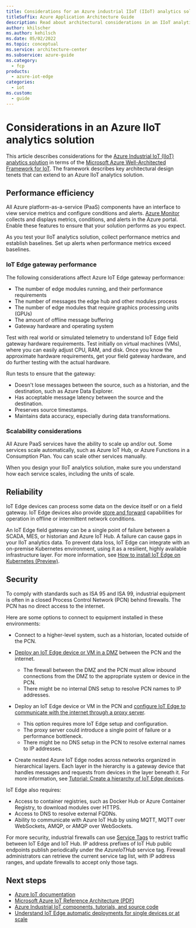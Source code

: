 ```yaml
---
title: Considerations for an Azure industrial IIoT (IIoT) analytics solution
titleSuffix: Azure Application Architecture Guide
description: Read about architectural considerations in an IIoT analytics solution. View discussions about performance, availability, and networking.
author: khilscher
ms.author: kehilsch
ms.date: 05/02/2022
ms.topic: conceptual
ms.service: architecture-center
ms.subservice: azure-guide
ms.category:
  - fcp
products:
  - azure-iot-edge
categories:
  - iot
ms.custom:
  - guide
---
```


# Considerations in an Azure IIoT analytics solution

This article describes considerations for the [Azure Industrial IoT (IIoT) analytics solution](iiot-architecture.yml) in terms of the [Microsoft Azure Well-Architected Framework for IoT](/azure/architecture/framework/iot/iot-overview#pillars). The framework describes key architectural design tenets that can extend to an Azure IIoT analytics solution.

## Performance efficiency

All Azure platform-as-a-service (PaaS) components have an interface to view service metrics and configure conditions and alerts. [Azure Monitor](/azure/azure-monitor/overview) collects and displays metrics, conditions, and alerts in the Azure portal. Enable these features to ensure that your solution performs as you expect.

As you test your IIoT analytics solution, collect performance metrics and establish baselines. Set up alerts when performance metrics exceed baselines.

### IoT Edge gateway performance

The following considerations affect Azure IoT Edge gateway performance:

- The number of edge modules running, and their performance requirements
- The number of messages the edge hub and other modules process
- The number of edge modules that require graphics processing units (GPUs)
- The amount of offline message buffering
- Gateway hardware and operating system

Test with real world or simulated telemetry to understand IoT Edge field gateway hardware requirements. Test initially on virtual machines (VMs), where you can easily adjust CPU, RAM, and disk. Once you know the approximate hardware requirements, get your field gateway hardware, and do further testing with the actual hardware.

Run tests to ensure that the gateway:

- Doesn't lose messages between the source, such as a historian, and the destination, such as Azure Data Explorer.
- Has acceptable message latency between the source and the destination.
- Preserves source timestamps.
- Maintains data accuracy, especially during data transformations.

### Scalability considerations

All Azure PaaS services have the ability to scale up and/or out. Some services scale automatically, such as Azure IoT Hub, or Azure Functions in a Consumption Plan. You can scale other services manually.

When you design your IIoT analytics solution, make sure you understand how each service scales, including the units of scale.

## Reliability

IoT Edge devices can process some data on the device itself or on a field gateway. IoT Edge devices also provide [store and forward](/azure/iot-edge/offline-capabilities) capabilities for operation in offline or intermittent network conditions.

An IoT Edge field gateway can be a single point of failure between a SCADA, MES, or historian and Azure IoT Hub. A failure can cause gaps in your IIoT analytics data. To prevent data loss, IoT Edge can integrate with an on-premise Kubernetes environment, using it as a resilient, highly available infrastructure layer. For more information, see [How to install IoT Edge on Kubernetes (Preview)](/azure/iot-edge/how-to-install-iot-edge-kubernetes).

## Security

To comply with standards such as ISA 95 and ISA 99, industrial equipment is often in a closed Process Control Network (PCN) behind firewalls. The PCN has no direct access to the internet.

Here are some options to connect to equipment installed in these environments:

- Connect to a higher-level system, such as a historian, located outside of the PCN.

- [Deploy an IoT Edge device or VM in a DMZ](../../reference-architectures/dmz/secure-vnet-dmz.yml) between the PCN and the internet.

  - The firewall between the DMZ and the PCN must allow inbound connections from the DMZ to the appropriate system or device in the PCN.
  - There might be no internal DNS setup to resolve PCN names to IP addresses.

- Deploy an IoT Edge device or VM in the PCN and [configure IoT Edge to communicate with the internet through a proxy server](/azure/iot-edge/how-to-configure-proxy-support).

  - This option requires more IoT Edge setup and configuration.
  - The proxy server could introduce a single point of failure or a performance bottleneck.
  - There might be no DNS setup in the PCN to resolve external names to IP addresses.

- Create nested Azure IoT Edge nodes across networks organized in hierarchical layers. Each layer in the hierarchy is a gateway device that handles messages and requests from devices in the layer beneath it. For more information, see [Tutorial: Create a hierarchy of IoT Edge devices](/azure/iot-edge/tutorial-nested-iot-edge).

IoT Edge also requires:

- Access to container registries, such as Docker Hub or Azure Container Registry, to download modules over HTTPS.
- Access to DNS to resolve external FQDNs.
- Ability to communicate with Azure IoT Hub by using MQTT, MQTT over WebSockets, AMQP, or AMQP over WebSockets.

For more security, industrial firewalls can use [Service Tags](/azure/virtual-network/service-tags-overview#service-tags-on-premises) to restrict traffic between IoT Edge and IoT Hub. IP address prefixes of IoT Hub public endpoints publish periodically under the *AzureIoTHub* service tag. Firewall administrators can retrieve the current service tag list, with IP address ranges, and update firewalls to accept only those tags.

## Next steps

- [Azure IoT documentation](/azure/iot-fundamentals)
- [Microsoft Azure IoT Reference Architecture (PDF)](https://aka.ms/iotrefarchitecture)
- [Azure Industrial IoT components, tutorials, and source code](https://azure.github.io/Industrial-IoT)
- [Understand IoT Edge automatic deployments for single devices or at scale](/azure/iot-edge/module-deployment-monitoring)

